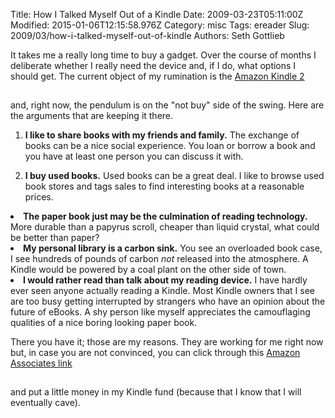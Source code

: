Title: How I Talked Myself Out of a Kindle
Date: 2009-03-23T05:11:00Z
Modified: 2015-01-06T12:15:58.976Z
Category: misc
Tags: ereader
Slug: 2009/03/how-i-talked-myself-out-of-kindle
Authors: Seth Gottlieb

It takes me a really long time to buy a gadget. Over the course of months I deliberate whether I really need the device and, if I do, what options I should get. The current object of my rumination is the [Amazon Kindle 2](http://www.amazon.com/gp/product/B00154JDAI?ie=UTF8&amp;tag=contenthere-20&amp;linkCode=as2&amp;camp=1789&amp;creative=390957&amp;creativeASIN=B00154JDAI)

<img alt="" border="0" height="1" src="http://www.assoc-amazon.com/e/ir?t=contenthere-20&amp;l=as2&amp;o=1&amp;a=B00154JDAI" style="border:none !important; margin:0px !important;" width="1"/>

  
 and, right now, the pendulum is on the "not buy" side of the swing. Here are the arguments that are keeping it there.

  

1.   __I like to share books with my friends and family.__ The exchange of books can be a nice social experience. You loan or borrow a book and you have at least one person you can discuss it with.  
    
2.   __I buy used books.__ Used books can be a great deal. I like to browse used book stores and tags sales to find interesting books at a reasonable prices.
  

<li><strong>The paper book just may be the culmination of reading technology.</strong> More durable than a papyrus scroll, cheaper than liquid crystal, what could be better than paper?<br/></li><li><strong>My personal library is a carbon sink.</strong> You see an overloaded book case, I see hundreds of pounds of carbon <em>not</em> released into the atmosphere. A Kindle would be powered by a coal plant on the other side of town.<br/></li><li><strong>I would rather read than talk about my reading device.</strong> I have hardly ever seen anyone actually reading a Kindle. Most Kindle owners that I see are too busy getting interrupted by strangers who have an opinion about the future of eBooks. A shy person like myself appreciates the camouflaging qualities of a nice boring looking paper book.<br/></li>  

There you have it; those are my reasons. They are working for me right now but, in case you are not convinced, you can click through this [Amazon Associates link](http://www.amazon.com/gp/product/B00154JDAI?ie=UTF8&amp;tag=contenthere-20&amp;linkCode=as2&amp;camp=1789&amp;creative=390957&amp;creativeASIN=B00154JDAI)

<img alt="" border="0" height="1" src="http://www.assoc-amazon.com/e/ir?t=contenthere-20&amp;l=as2&amp;o=1&amp;a=B00154JDAI" style="border:none !important; margin:0px !important;" width="1"/>

  
 and put a little money in my Kindle fund (because that I know that I will eventually cave).
